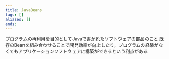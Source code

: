 ```yaml
---
title: JavaBeans
tags: []
aliases: []
ends: 
---
```

プログラムの再利用を目的としてJavaで書かれたソフトウェアの部品のこと
既存のBeanを組み合わせることで開発効率が向上したり，プログラムの経験がなくてもアプリケーションソフトウェアに構築ができるという利点がある